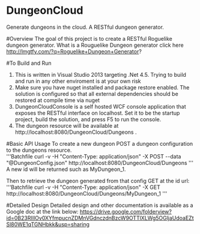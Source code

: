 # DungeonCloud
Generate dungeons in the cloud.  A RESTful dungeon generator.

#Overview
The goal of this project is to create a RESTful Roguelike dungeon generator. What is a Rouguelike Dungeon generator click here http://lmgtfy.com/?q=Roguelike+Dungeon+Generator?  

#To Build and Run
1. This is written in Visual Studio 2013 targeting .Net 4.5.  Trying to build and run in any other enviroment is at your own risk
2. Make sure you have nuget installed and package restore enabled.  The solution is configured so that all external dependencies should be restored at compile time via nuget
3. DungeonCloudConsole is a self hosted WCF console application that exposes the RESTful interface on localhost.  Set it to be the startup project, build the solution, and press F5 to run the console.
4. The dungeon resource will be available at http://localhost:8080/DungeonCloud/Dungeons .

#Basic API Usage 
To create a new dungeon POST a dungeon configuration to the dungeons resource.  
'''Batchfile
curl -v -H "Content-Type: application/json" -X POST --data "@DungeonConfig.json" http://localhost:8080/DungeonCloud/Dungeons
'''
A new id will be returned such as MyDungeon_1.

Then to retrieve the dungeon generated from that config GET at the id url:
'''Batchfile
curl -v -H "Content-Type: application/json" -X GET http://localhost:8080/DungeonCloud/Dungeons/MyDungeon_1
'''

#Detailed Design
Detailed design and other documentation is available as a Google doc at the link below: https://drive.google.com/folderview?id=0B23RIIlOv0XYfmpucnZDMnVGdnczdnBzcW9OTTlXLWg5OGljaUdoaEZtSl80WE1qTGNHbkk&usp=sharing

